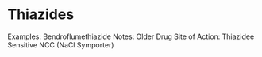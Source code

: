 # Thiazides

Examples: Bendroflumethiazide
Notes: Older Drug
Site of Action: Thiazidee Sensitive NCC (NaCl Symporter)